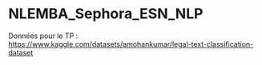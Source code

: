# NLEMBA_Sephora_ESN_NLP

Données pour le TP : https://www.kaggle.com/datasets/amohankumar/legal-text-classification-dataset

